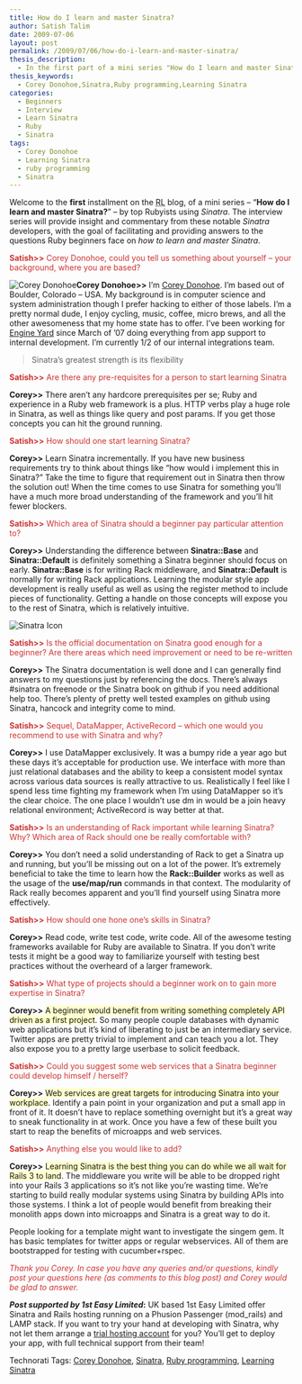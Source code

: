 ```yaml
---
title: How do I learn and master Sinatra?
author: Satish Talim
date: 2009-07-06
layout: post
permalink: /2009/07/06/how-do-i-learn-and-master-sinatra/
thesis_description:
  - In the first part of a mini series "How do I learn and master Sinatra", Corey Donohoe gives us his insights on mastering Sinatra.
thesis_keywords:
  - Corey Donohoe,Sinatra,Ruby programming,Learning Sinatra
categories:
  - Beginners
  - Interview
  - Learn Sinatra
  - Ruby
  - Sinatra
tags:
  - Corey Donohoe
  - Learning Sinatra
  - ruby programming
  - Sinatra
---
```

<div>
  <p class="update">
    Welcome to the <b>first</b> installment on the <abbr title="RubyLearning">RL</abbr> blog, of a mini series &#8211; &#8220;<strong>How do I learn and master Sinatra?</strong>&#8221; &#8211; by top Rubyists using <em>Sinatra</em>. The interview series will provide insight and commentary from these notable <em>Sinatra</em> developers, with the goal of facilitating and providing answers to the questions Ruby beginners face on <em>how to learn and master Sinatra</em>.
  </p>
  
  <p>
    <span style="color:#CC3333;"><strong>Satish>></strong> Corey Donohoe, could you tell us something about yourself &#8211; your background, where you are based?</span>
  </p>
  
  <p class="block">
    <img class="alignright" title="Corey Donohoe" src="http://rubylearning.com/images/CoreyDonohoe.jpg" alt="Corey Donohoe" /><strong>Corey Donohoe>></strong> I&#8217;m <a href="http://atmos.org/">Corey Donohoe</a>. I&#8217;m based out of Boulder, Colorado &#8211; USA. My background is in computer science and system administration though I prefer hacking to either of those labels. I&#8217;m a pretty normal dude, I enjoy cycling, music, coffee, micro brews, and all the other awesomeness that my home state has to offer. I&#8217;ve been working for <a href="http://www.engineyard.com/">Engine Yard</a> since March of &#8217;07 doing everything from app support to internal development. I&#8217;m currently 1/2 of our internal integrations team.
  </p>
  
  <blockquote class="right">
    <p>
      Sinatra&#8217;s greatest strength is its flexibility
    </p>
  </blockquote>
  
  <p>
    <span style="color:#CC3333;"><strong>Satish>></strong> Are there any pre-requisites for a person to start learning Sinatra</span>
  </p>
  
  <p>
    <strong>Corey>></strong> There aren&#8217;t any hardcore prerequisites per se; Ruby and experience in a Ruby web framework is a plus. HTTP verbs play a huge role in Sinatra, as well as things like query and post params. If you get those concepts you can hit the ground running.
  </p>
  
  <p>
    <span style="color:#CC3333;"><strong>Satish>></strong> How should one start learning Sinatra?</span>
  </p>
  
  <p>
    <strong>Corey>></strong> Learn Sinatra incrementally. If you have new business requirements try to think about things like &#8220;how would i implement this in Sinatra?&#8221; Take the time to figure that requirement out in Sinatra then throw the solution out! When the time comes to use Sinatra for something you&#8217;ll have a much more broad understanding of the framework and you&#8217;ll hit fewer blockers.
  </p>
  
  <p>
    <span style="color:#CC3333;"><strong>Satish>></strong> Which area of Sinatra should a beginner pay particular attention to?</span>
  </p>
  
  <p>
    <strong>Corey>></strong> Understanding the difference between <b>Sinatra::Base</b> and <b>Sinatra::Default</b> is definitely something a Sinatra beginner should focus on early. <b>Sinatra::Base</b> is for writing Rack middleware, and <b>Sinatra::Default</b> is normally for writing Rack applications. Learning the modular style app development is really useful as well as using the register method to include pieces of functionality. Getting a handle on those concepts will expose you to the rest of Sinatra, which is relatively intuitive.
  </p>
  
  <p>
    <img class="alignright" src="http://rubylearning.com/images/sinatralogo.jpg" alt="Sinatra Icon" title="Sinatra micro-framework" />
  </p>
  
  <p>
    <span style="color:#CC3333;"><strong>Satish>></strong> Is the official documentation on Sinatra good enough for a beginner? Are there areas which need improvement or need to be re-written</span>
  </p>
  
  <p>
    <strong>Corey>></strong> The Sinatra documentation is well done and I can generally find answers to my questions just by referencing the docs. There&#8217;s always #sinatra on freenode or the Sinatra book on github if you need additional help too. There&#8217;s plenty of pretty well tested examples on github using Sinatra, hancock and integrity come to mind.
  </p>
  
  <p>
    <span style="color:#CC3333;"><strong>Satish>></strong> Sequel, DataMapper, ActiveRecord &#8211; which one would you recommend to use with Sinatra and why?</span>
  </p>
  
  <p>
    <strong>Corey>></strong> I use DataMapper exclusively. It was a bumpy ride a year ago but these days it&#8217;s acceptable for production use. We interface with more than just relational databases and the ability to keep a consistent model syntax across various data sources is really attractive to us. Realistically I feel like I spend less time fighting my framework when I&#8217;m using DataMapper so it&#8217;s the clear choice. The one place I wouldn&#8217;t use dm in would be a join heavy relational environment; ActiveRecord is way better at that.
  </p>
  
  <p>
    <span style="color:#CC3333;"><strong>Satish>></strong> Is an understanding of Rack important while learning Sinatra? Why? Which area of Rack should one be really comfortable with?</span>
  </p>
  
  <p>
    <strong>Corey>></strong> You don&#8217;t need a solid understanding of Rack to get a Sinatra up and running, but you&#8217;ll be missing out on a lot of the power. It&#8217;s extremely beneficial to take the time to learn how the <b>Rack::Builder</b> works as well as the usage of the <b>use/map/run</b> commands in that context. The modularity of Rack really becomes apparent and you&#8217;ll find yourself using Sinatra more effectively.
  </p>
  
  <p>
    <span style="color:#CC3333;"><strong>Satish>></strong> How should one hone one&#8217;s skills in Sinatra?</span>
  </p>
  
  <p>
    <strong>Corey>></strong> Read code, write test code, write code. All of the awesome testing frameworks available for Ruby are available to Sinatra. If you don&#8217;t write tests it might be a good way to familiarize yourself with testing best practices without the overheard of a larger framework.
  </p>
  
  <p>
    <span style="color:#CC3333;"><strong>Satish>></strong> What type of projects should a beginner work on to gain more expertise in Sinatra?</span>
  </p>
  
  <p>
    <strong>Corey>></strong> <span style="background-color: #FFFFCC;">A beginner would benefit from writing something completely API driven as a first project</span>. So many people couple databases with dynamic web applications but it&#8217;s kind of liberating to just be an intermediary service. Twitter apps are pretty trivial to implement and can teach you a lot. They also expose you to a pretty large userbase to solicit feedback.
  </p>
  
  <p>
    <span style="color:#CC3333;"><strong>Satish>></strong> Could you suggest some web services that a Sinatra beginner could develop himself / herself?</span>
  </p>
  
  <p>
    <strong>Corey>></strong> <span style="background-color: #FFFFCC;">Web services are great targets for introducing Sinatra into your workplace</span>. Identify a pain point in your organization and put a small app in front of it. It doesn&#8217;t have to replace something overnight but it&#8217;s a great way to sneak functionality in at work. Once you have a few of these built you start to reap the benefits of microapps and web services.
  </p>
  
  <p>
    <span style="color:#CC3333;"><strong>Satish>></strong> Anything else you would like to add?</span>
  </p>
  
  <p>
    <strong>Corey>></strong> <span style="background-color: #FFFFCC;">Learning Sinatra is the best thing you can do while we all wait for Rails 3 to land</span>. The middleware you write will be able to be dropped right into your Rails 3 applications so it&#8217;s not like you&#8217;re wasting time. We&#8217;re starting to build really modular systems using Sinatra by building APIs into those systems. I think a lot of people would benefit from breaking their monolith apps down into microapps and Sinatra is a great way to do it.
  </p>
  
  <p>
    People looking for a template might want to investigate the singem gem. It has basic templates for twitter apps or regular webservices. All of them are bootstrapped for testing with cucumber+rspec.
  </p>
  
  <p>
    <span style="color:#CC3333;"><em>Thank you Corey. In case you have any queries and/or questions, kindly post your questions here (as comments to this blog post) and Corey would be glad to answer.</em></span>
  </p>
  
  <p class="alert">
    <strong><em>Post supported by 1st Easy Limited</em>:</strong> UK based 1st Easy Limited offer Sinatra and Rails hosting running on a Phusion Passenger (mod_rails) and LAMP stack. If you want to try your hand at developing with Sinatra, why not let them arrange a <a href="http://www.1steasy.com/ruby-on-rails.htm#try">trial hosting account</a> for you? You&#8217;ll get to deploy your app, with full technical support from their team!
  </p>
</div>

Technorati Tags: <a href="http://technorati.com/tag/Corey+Donohoe" rel="tag">Corey Donohoe</a>, <a href="http://technorati.com/tag/Sinatra" rel="tag">Sinatra</a>, <a href="http://technorati.com/tag/Ruby+programming" rel="tag">Ruby programming</a>, <a href="http://technorati.com/tag/Learning+Sinatra" rel="tag">Learning Sinatra</a>
